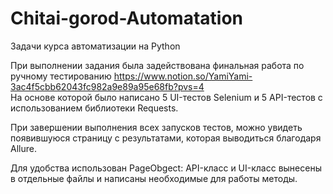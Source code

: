 # Chitai-gorod-Automatation
Задачи курса автоматизации на Python

При выполнении задания была задействована финальная работа по ручному тестированию https://www.notion.so/YamiYami-3ac4f5cbb62043fc982a9e89a95e68fb?pvs=4  
На основе которой было написано 5 UI-тестов Selenium и 5 API-тестов с использованием библиотеки Requests.

При завершении выполнения всех запусков тестов, можно увидеть появившуюся страницу с результатами, которая выводиться благодаря Allure.

Для удобства использован PageObgect: API-класс и UI-класс вынесены в отдельные файлы и написаны необходимые для работы методы.